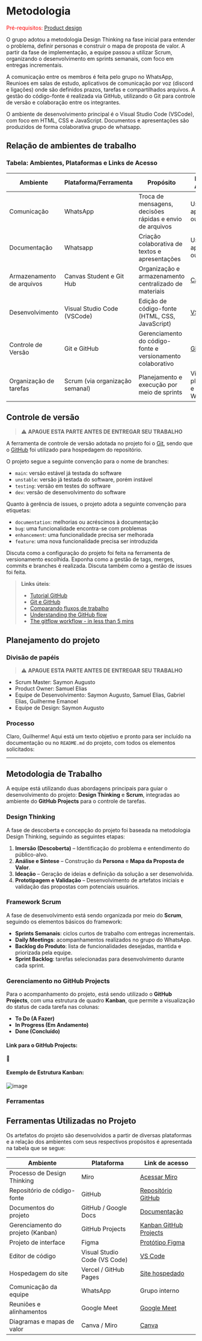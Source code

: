 
# Metodologia

<span style="color:red">Pré-requisitos: <a href="03-Product-design.md"> Product design</a></span>

O grupo adotou a metodologia Design Thinking na fase inicial para entender o problema, definir personas e construir o mapa de proposta de valor. A partir da fase de implementação, a equipe passou a utilizar Scrum, organizando o desenvolvimento em sprints semanais, com foco em entregas incrementais.

A comunicação entre os membros é feita pelo grupo no WhatsApp, Reunioes em salas de estudo, aplicativos de comunicação por voz (discord e ligações) onde são definidos prazos, tarefas e compartilhados arquivos. A gestão do código-fonte é realizada via GitHub, utilizando o Git para controle de versão e colaboração entre os integrantes.

O ambiente de desenvolvimento principal é o Visual Studio Code (VSCode), com foco em HTML, CSS e JavaScript. Documentos e apresentações são produzidos de forma colaborativa grupo de whatsapp.

## Relação de ambientes de trabalho

### Tabela: Ambientes, Plataformas e Links de Acesso

| **Ambiente**             | **Plataforma/Ferramenta**        | **Propósito**                                               | **Link de Acesso**                          |
|--------------------------|----------------------------------|-------------------------------------------------------------|---------------------------------------------|
| Comunicação              | WhatsApp                         | Troca de mensagens, decisões rápidas e envio de arquivos    | Uso via app móvel ou web                    |
| Documentação             | Whatsapp                         | Criação colaborativa de textos e apresentações              | Uso via app móvel ou web                    |
| Armazenamento de arquivos| Canvas Student e Git Hub         | Organização e armazenamento centralizado de materiais       | [Canvas](https://canvas.pucminas.br/)       |
| Desenvolvimento          | Visual Studio Code (VSCode)      | Edição de código-fonte (HTML, CSS, JavaScript)              | [VSCode](https://code.visualstudio.com)     |
| Controle de Versão       | Git e GitHub                     | Gerenciamento do código-fonte e versionamento colaborativo  | [GitHub](https://github.com)                |
| Organização de tarefas   | Scrum (via organização semanal)  | Planejamento e execução por meio de sprints                 | Via planilhas e grupo WhatsApp              |


## Controle de versão

> ⚠️ **APAGUE ESTA PARTE ANTES DE ENTREGAR SEU TRABALHO**

A ferramenta de controle de versão adotada no projeto foi o [Git](https://git-scm.com/), sendo que o [GitHub](https://github.com) foi utilizado para hospedagem do repositório.

O projeto segue a seguinte convenção para o nome de branches:

- `main`: versão estável já testada do software
- `unstable`: versão já testada do software, porém instável
- `testing`: versão em testes do software
- `dev`: versão de desenvolvimento do software

Quanto à gerência de issues, o projeto adota a seguinte convenção para etiquetas:

- `documentation`: melhorias ou acréscimos à documentação
- `bug`: uma funcionalidade encontra-se com problemas
- `enhancement`: uma funcionalidade precisa ser melhorada
- `feature`: uma nova funcionalidade precisa ser introduzida

Discuta como a configuração do projeto foi feita na ferramenta de versionamento escolhida. Exponha como a gestão de tags, merges, commits e branches é realizada. Discuta também como a gestão de issues foi feita.

> **Links úteis**:
> - [Tutorial GitHub](https://guides.github.com/activities/hello-world/)
> - [Git e GitHub](https://www.youtube.com/playlist?list=PLHz_AreHm4dm7ZULPAmadvNhH6vk9oNZA)
> - [Comparando fluxos de trabalho](https://www.atlassian.com/br/git/tutorials/comparing-workflows)
> - [Understanding the GitHub flow](https://guides.github.com/introduction/flow/)
> - [The gitflow workflow - in less than 5 mins](https://www.youtube.com/watch?v=1SXpE08hvGs)

## Planejamento do projeto

###  Divisão de papéis

> ⚠️ **APAGUE ESTA PARTE ANTES DE ENTREGAR SEU TRABALHO**

- Scrum Master: Saymon Augusto
- Product Owner: Samuel Elias
- Equipe de Desenvolvimento: Saymon Augusto, Samuel Elias, Gabriel Elias, Guilherme Emanoel
- Equipe de Design: Saymon Augusto



### Processo

Claro, Guilherme! Aqui está um texto objetivo e pronto para ser incluído na documentação ou no `README.md` do projeto, com todos os elementos solicitados:

---

## Metodologia de Trabalho

A equipe está utilizando duas abordagens principais para guiar o desenvolvimento do projeto: **Design Thinking** e **Scrum**, integradas ao ambiente do **GitHub Projects** para o controle de tarefas.

### Design Thinking

A fase de descoberta e concepção do projeto foi baseada na metodologia Design Thinking, seguindo as seguintes etapas:

1. **Imersão (Descoberta)** – Identificação do problema e entendimento do público-alvo.
2. **Análise e Síntese** – Construção da **Persona** e **Mapa da Proposta de Valor**.
3. **Ideação** – Geração de ideias e definição da solução a ser desenvolvida.
4. **Prototipagem e Validação** – Desenvolvimento de artefatos iniciais e validação das propostas com potenciais usuários.

### Framework Scrum

A fase de desenvolvimento está sendo organizada por meio do **Scrum**, seguindo os elementos básicos do framework:

- **Sprints Semanais**: ciclos curtos de trabalho com entregas incrementais.
- **Daily Meetings**: acompanhamentos realizados no grupo do WhatsApp.
- **Backlog do Produto**: lista de funcionalidades desejadas, mantida e priorizada pela equipe.
- **Sprint Backlog**: tarefas selecionadas para desenvolvimento durante cada sprint.

### Gerenciamento no GitHub Projects

Para o acompanhamento do projeto, está sendo utilizado o **GitHub Projects**, com uma estrutura de quadro **Kanban**, que permite a visualização do status de cada tarefa nas colunas:

- **To Do (A Fazer)**
- **In Progress (Em Andamento)**
- **Done (Concluído)**

#### Link para o GitHub Projects:
📁 

#### Exemplo de Estrutura Kanban:
![image](https://github.com/user-attachments/assets/58caf683-a885-4091-9ae5-d7bcde1995b3)


### Ferramentas

##  Ferramentas Utilizadas no Projeto

Os artefatos do projeto são desenvolvidos a partir de diversas plataformas e a relação dos ambientes com seus respectivos propósitos é apresentada na tabela que se segue:

| Ambiente                            | Plataforma                         | Link de acesso                                                     |
|-------------------------------------|------------------------------------|----------------------------------------------------------------------|
| Processo de Design Thinking         | Miro                               | [Acessar Miro](https://miro.com/app/board/EXEMPLO)                  |
| Repositório de código-fonte         | GitHub                             | [Repositório GitHub](https://github.com/seu-usuario/doce-mousse)   |
| Documentos do projeto               | GitHub / Google Docs               | [Documentação](https://github.com/seu-usuario/doce-mousse/tree/main/docs) |
| Gerenciamento do projeto (Kanban)   | GitHub Projects                    | [Kanban GitHub Projects](https://github.com/seu-usuario/doce-mousse/projects/1) |
| Projeto de interface                | Figma                              | [Protótipo Figma](https://www.figma.com/file/EXEMPLO)               |
| Editor de código                    | Visual Studio Code (VS Code)       | [VS Code](https://code.visualstudio.com/)                           |
| Hospedagem do site                  | Vercel / GitHub Pages              | [Site hospedado](https://doce-mousse.vercel.app)                    |
| Comunicação da equipe               | WhatsApp                           | Grupo interno                                                       |
| Reuniões e alinhamentos             | Google Meet                        | [Google Meet](https://meet.google.com/EXEMPLO)                      |
| Diagramas e mapas de valor          | Canva / Miro                       | [Canva](https://canva.com/EXEMPLO)                                  |

